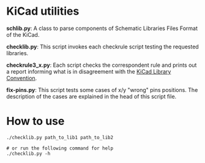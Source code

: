 
KiCad utilities
===============

**schlib.py**: A class to parse components of Schematic Libraries Files Format of the KiCad.


**checklib.py**: This script invokes each checkrule script testing the requested libraries.


**checkrule3_x.py**: Each script checks the correspondent rule and prints out a report informing what is in disagreement with the [KiCad Library Convention](https://github.com/KiCad/kicad-library/wiki/Kicad-Library-Convention).


**fix-pins.py**: This script tests some cases of x/y "wrong" pins positions. The description of the cases are explained in the head of this script file.


How to use
==========

    ./checklib.py path_to_lib1 path_to_lib2
    
    # or run the following command for help
    ./checklib.py -h